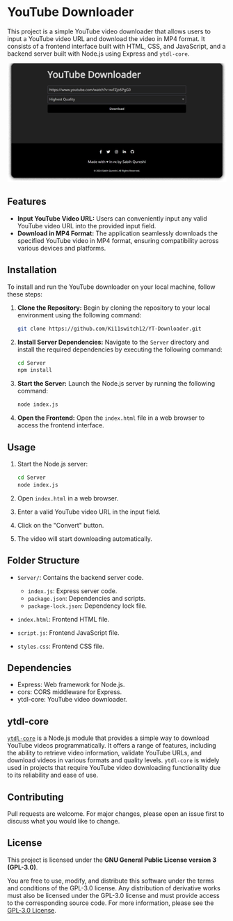 # YouTube Downloader

This project is a simple YouTube video downloader that allows users to input a YouTube video URL and download the video in MP4 format. It consists of a frontend interface built with HTML, CSS, and JavaScript, and a backend server built with Node.js using Express and `ytdl-core`.

![Screenshot](assets/Screenshot.png)

## Features

- **Input YouTube Video URL:** Users can conveniently input any valid YouTube video URL into the provided input field.
- **Download in MP4 Format:** The application seamlessly downloads the specified YouTube video in MP4 format, ensuring compatibility across various devices and platforms.

## Installation

To install and run the YouTube downloader on your local machine, follow these steps:

1. **Clone the Repository:** Begin by cloning the repository to your local environment using the following command:

   ```bash
   git clone https://github.com/Ki11switch12/YT-Downloader.git
   ```

2. **Install Server Dependencies:** Navigate to the `Server` directory and install the required dependencies by executing the following command:

   ```bash
   cd Server
   npm install
   ```

3. **Start the Server:** Launch the Node.js server by running the following command:

   ```bash
   node index.js
   ```

4. **Open the Frontend:** Open the `index.html` file in a web browser to access the frontend interface.

## Usage

1. Start the Node.js server:

   ```bash
   cd Server
   node index.js
   ```

2. Open `index.html` in a web browser.

3. Enter a valid YouTube video URL in the input field.

4. Click on the "Convert" button.

5. The video will start downloading automatically.

## Folder Structure

- `Server/`: Contains the backend server code.

  - `index.js`: Express server code.
  - `package.json`: Dependencies and scripts.
  - `package-lock.json`: Dependency lock file.

- `index.html`: Frontend HTML file.
- `script.js`: Frontend JavaScript file.
- `styles.css`: Frontend CSS file.

## Dependencies

- Express: Web framework for Node.js.
- cors: CORS middleware for Express.
- ytdl-core: YouTube video downloader.

## ytdl-core

[`ytdl-core`](https://github.com/fent/node-ytdl-core) is a Node.js module that provides a simple way to download YouTube videos programmatically. It offers a range of features, including the ability to retrieve video information, validate YouTube URLs, and download videos in various formats and quality levels. `ytdl-core` is widely used in projects that require YouTube video downloading functionality due to its reliability and ease of use.

## Contributing

Pull requests are welcome. For major changes, please open an issue first to discuss what you would like to change.

## License

This project is licensed under the **GNU General Public License version 3 (GPL-3.0)**.

You are free to use, modify, and distribute this software under the terms and conditions of the GPL-3.0 license. Any distribution of derivative works must also be licensed under the GPL-3.0 license and must provide access to the corresponding source code. For more information, please see the [GPL-3.0 License](https://www.gnu.org/licenses/gpl-3.0.en.html).
